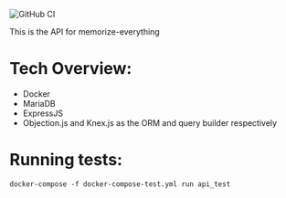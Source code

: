 ![GitHub CI](https://github.com/chenshuiluke/memorize-everything-api/actions/workflows/test.yml/badge.svg)

This is the API for memorize-everything

# Tech Overview:

-   Docker
-   MariaDB
-   ExpressJS
-   Objection.js and Knex.js as the ORM and query builder respectively

# Running tests:

`docker-compose -f docker-compose-test.yml run api_test`

